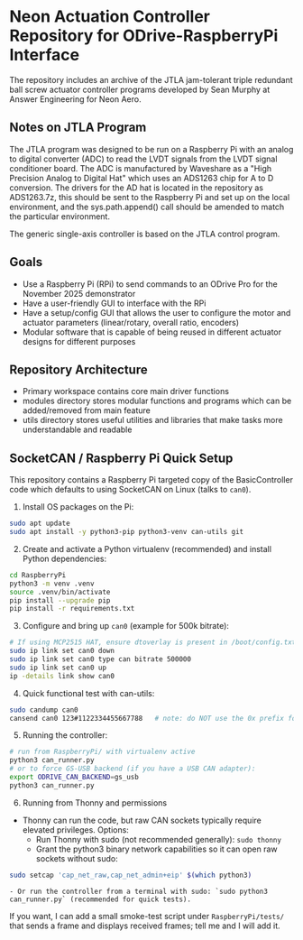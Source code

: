 
# Neon Actuation Controller Repository for ODrive-RaspberryPi Interface

The repository includes an archive of the JTLA jam-tolerant triple redundant ball screw actuator controller programs developed by Sean Murphy at Answer Engineering for Neon Aero.

## Notes on JTLA Program

The JTLA program was designed to be run on a Raspberry Pi with an analog to digital converter (ADC) to read the LVDT signals from the LVDT signal conditioner board. The ADC is manufactured by Waveshare as a "High Precision Analog to Digital Hat" which uses an ADS1263 chip for A to D conversion. The drivers for the AD hat is located in the repository as ADS1263.7z, this should be sent to the Raspberry Pi and set up on the local environment, and the sys.path.append() call should be amended to match the particular environment.


The generic single-axis controller is based on the JTLA control program.

## Goals

 - Use a Raspberry Pi (RPi) to send commands to an ODrive Pro for the November 2025 demonstrator
 - Have a user-friendly GUI to interface with the RPi
 - Have a setup/config GUI that allows the user to configure the motor and actuator parameters (linear/rotary, overall ratio, encoders)
 - Modular software that is capable of being reused in different actuator designs for different purposes


## Repository Architecture

 - Primary workspace contains core main driver functions
 - modules directory stores modular functions and programs which can be added/removed from main feature
 - utils directory stores useful utilities and libraries that make tasks more understandable and readable

SocketCAN / Raspberry Pi Quick Setup
-----------------------------------

This repository contains a Raspberry Pi targeted copy of the BasicController code which defaults to using SocketCAN on Linux (talks to `can0`).

1) Install OS packages on the Pi:

```bash
sudo apt update
sudo apt install -y python3-pip python3-venv can-utils git
```

2) Create and activate a Python virtualenv (recommended) and install Python dependencies:

```bash
cd RaspberryPi
python3 -m venv .venv
source .venv/bin/activate
pip install --upgrade pip
pip install -r requirements.txt
```

3) Configure and bring up `can0` (example for 500k bitrate):

```bash
# If using MCP2515 HAT, ensure dtoverlay is present in /boot/config.txt and SPI is enabled.
sudo ip link set can0 down
sudo ip link set can0 type can bitrate 500000
sudo ip link set can0 up
ip -details link show can0
```

4) Quick functional test with can-utils:

```bash
sudo candump can0
cansend can0 123#1122334455667788   # note: do NOT use the 0x prefix for the CAN id
```

5) Running the controller:

```bash
# run from RaspberryPi/ with virtualenv active
python3 can_runner.py
# or to force GS-USB backend (if you have a USB CAN adapter):
export ODRIVE_CAN_BACKEND=gs_usb
python3 can_runner.py
```

6) Running from Thonny and permissions

- Thonny can run the code, but raw CAN sockets typically require elevated privileges. Options:
	- Run Thonny with sudo (not recommended generally): `sudo thonny`
	- Grant the python3 binary network capabilities so it can open raw sockets without sudo:

```bash
sudo setcap 'cap_net_raw,cap_net_admin+eip' $(which python3)
```

	- Or run the controller from a terminal with sudo: `sudo python3 can_runner.py` (recommended for quick tests).

If you want, I can add a small smoke-test script under `RaspberryPi/tests/` that sends a frame and displays received frames; tell me and I will add it.

